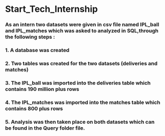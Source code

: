 # Start_Tech_Internship
### As an intern two datasets were given in csv file named IPL_ball and IPL_matches which was asked to analyzed in SQL,through the following steps :
### 1. A database was created
### 2. Two tables was created for the two datasets (deliveries and matches)
### 3. The IPL_ball was imported into the deliveries table which contains 190 million plus rows
### 4. The IPL_matches was imported into the matches table which  contains 800 plus rows
### 5. Analysis was then taken place on both datasets which can be found in the Query folder file.
